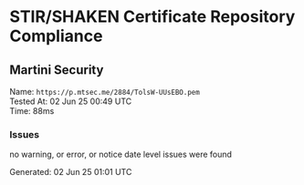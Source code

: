# STIR/SHAKEN Certificate Repository Compliance

## Martini Security

Name: `https://p.mtsec.me/2884/TolsW-UUsEBO.pem`\
Tested At: 02 Jun 25 00:49 UTC\
Time: 88ms

### Issues

no warning, or error, or notice date level issues were found

Generated: 02 Jun 25 01:01 UTC